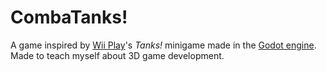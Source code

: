# CombaTanks!

A game inspired by [Wii Play](https://en.wikipedia.org/wiki/Wii_Play)'s _Tanks!_ minigame made in the [Godot engine](https://godotengine.org/).
Made to teach myself about 3D game development.
